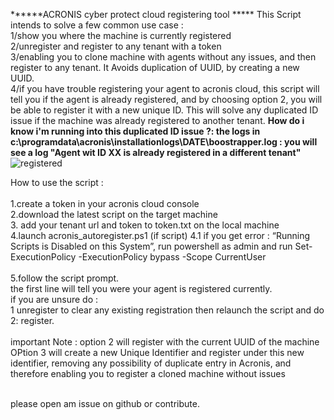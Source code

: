 ******ACRONIS cyber protect cloud  registering tool *****
This Script intends to solve a few common use case : <br>
1/show you where the machine is currently registered<br>
2/unregister and register to any tenant with a token<br>
3/enabling you to clone machine with agents without any issues, and then register to any tenant. It Avoids duplication of UUID, by creating a new UUID.<br>
4/if you have trouble registering your agent to acronis cloud, this script will tell you if the agent is already registered, and by choosing option 2, you will be able to register it with a new unique ID. This will solve any duplicated ID issue if the machine was already registered to another tenant.
**How do i know i'm running into this duplicated ID issue ?: the logs in c:\programdata\acronis\installationlogs\DATE\boostrapper.log : you will see a log "Agent wit ID XX is already registered in a different tenant"**
![registered](https://github.com/simondev65/acronis_autoregister/assets/9587627/e2476435-e720-4946-bd32-e4fe0f7347f1)


How to use the script : <br>
<br>1.create a token in your acronis cloud console
<br>2.download the latest script on the target machine
<br>3. add your tenant url and token to token.txt on the local machine
<br>4.launch  acronis_autoregister.ps1 (if script)
    4.1 if you get error : “Running Scripts is Disabled on this System”, run powershell as admin and run Set-ExecutionPolicy -ExecutionPolicy bypass -Scope CurrentUser
<br>
<br>5.follow the script prompt. <br>the first line will tell you were your agent is registered currently. <br>if you are unsure do : <br>1 unregister to clear any existing registration  then relaunch the script and do <br>2: register.<br><br>
important Note : option 2 will register with the current UUID of the machine<br>
OPtion 3 will create a new Unique Identifier and register under this new identifier, removing any possibility of duplicate entry in Acronis, and therefore enabling you to register a cloned machine without issues

<br>
please open am issue on github or contribute.
